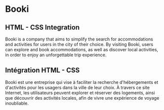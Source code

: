 # Booki 

## HTML - CSS Integration
Booki is a company that aims to simplify the search for accommodations and activities for users in the city of their choice. By visiting Booki, users can explore and book accommodations, as well as discover local activities, in order to enjoy an unforgettable trip experience.

## Intégration HTML - CSS 
Booki est une entreprise qui vise à faciliter la recherche d'hébergements et d'activités pour les usagers dans la ville de leur choix. À travers ce site Internet, les utilisateurs peuvent explorer et réserver des logements, ainsi que découvrir des activités locales, afin de vivre une expérience de voyage inoubliable.